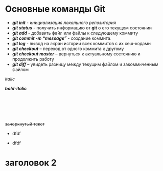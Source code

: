# **Основные команды Git**

- __*git init*__ - *инициализация локального репозитория*
- __*git status*__ - получить информацию от __git__ о его текущем состоянии
- __*git add*__ - добавить файл или файлы к следующему коммиту
- __*git commit -m “message”*__ - создание коммита.
- __*git log*__ - вывод на экран истории всех коммитов с их хеш-кодами
- __*git checkout*__ – переход от одного коммита к другому
- __*git checkout master*__ – вернуться к актуальному состоянию и продолжить работу
- __*git diff*__ – увидеть разницу между текущим файлом и закоммиченным файлом


*italic*


***bold-italic***
<br/>
<br/>
<br/>
<br/>
<br/>
<br/>

~~зачеркнутый текст~~

- dfdf
* dfdf

заголовок 2
===